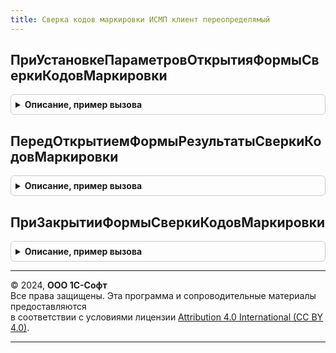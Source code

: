 ```yaml
---
title: Сверка кодов маркировки ИСМП клиент переопределямый
---
```



## ПриУстановкеПараметровОткрытияФормыСверкиКодовМаркировки
<details style="margin: 1em 0; padding: 0.5em; border: 1px solid #ccc; border-radius: 6px;">

<summary style="font-weight: bold; cursor: pointer;">Описание, пример вызова</summary>

```bsl

// Заполняет специфичные параметры открытия формы результатов сверки кодов маркировки в зависимости от точки вызова.
// Например, определяет доступность функционала по согласованию расхождений и заполняет признак режима проверки входящего электронного документа.
// Параметры:
//  Форма - ФормаКлиентскогоПриложения - форма из которой происходит открытие формы результатов сверки кодов маркировки.
//  Параметры - Структура - (См. СверкаКодовМаркировкиИСМПКлиент.ПараметрыОткрытияФормыСверки).
//
Процедура ПриУстановкеПараметровОткрытияФормыСверкиКодовМаркировки(Форма, Параметры) Экспорт
```

Пример вызова
```bsl
СверкаКодовМаркировкиИСМПКлиентПереопределямый.ПриУстановкеПараметровОткрытияФормыСверкиКодовМаркировки(Форма, Параметры) 
```
</details>

## ПередОткрытиемФормыРезультатыСверкиКодовМаркировки
<details style="margin: 1em 0; padding: 0.5em; border: 1px solid #ccc; border-radius: 6px;">

<summary style="font-weight: bold; cursor: pointer;">Описание, пример вызова</summary>

```bsl

// Выполняет специфичные действия перед открытием формы результатов сверки кодов маркировки в зависимости от точки вызова.
// Для открытия результатов сверки из документа, полученного по ЭДО (например, акт о расхождениях, корректировка приобретения) необходимо
// проверить заполненность реквизита документ-основание. (см. ПараметрыОткрытия.ИмяКоллекцииДокументыОснование, ПараметрыОткрытия.ИмяРеквизитаДокументОснования).
//
// Параметры:
//  Форма - ФормаКлиентскогоПриложения - форма из которой происходит открытие формы сверки кодов маркировки.
//  ПараметрыОткрытия - Структура - (См. СверкаКодовМаркировкиИСМПКлиент.ПараметрыОткрытияФормыСверки()).
//  ПараметрыФормыПроверки - Структура - подготовленные параметры открытия формы сверки кодов маркировки.
//  Отказ - Булево - отказ от открытия формы.
//
Процедура ПередОткрытиемФормыРезультатыСверкиКодовМаркировки(Форма, ПараметрыОткрытия, ПараметрыФормыПроверки, Отказ) Экспорт
```

Пример вызова
```bsl
СверкаКодовМаркировкиИСМПКлиентПереопределямый.ПередОткрытиемФормыРезультатыСверкиКодовМаркировки(Форма, ПараметрыОткрытия, ПараметрыФормыПроверки, Отказ) 
```
</details>

## ПриЗакрытииФормыСверкиКодовМаркировки
<details style="margin: 1em 0; padding: 0.5em; border: 1px solid #ccc; border-radius: 6px;">

<summary style="font-weight: bold; cursor: pointer;">Описание, пример вызова</summary>

```bsl

// Выполняет специфичные действия после закрытия форм сверки кодов маркировки в зависимости от точки вызова
//
// Параметры:
//  РезультатЗакрытия - Произвольный - результат закрытия формы проверки и подбора
//  ДополнительныеПараметры - Структура - структура с реквизитом Форма (управляемая форма из которой происходил вызов)
//
Процедура ПриЗакрытииФормыСверкиКодовМаркировки(РезультатЗакрытия, ДополнительныеПараметры) Экспорт
```

Пример вызова
```bsl
СверкаКодовМаркировкиИСМПКлиентПереопределямый.ПриЗакрытииФормыСверкиКодовМаркировки(РезультатЗакрытия, ДополнительныеПараметры) 
```
</details>

---

© 2024, **ООО 1С-Софт**  
Все права защищены. Эта программа и сопроводительные материалы предоставляются  
в соответствии с условиями лицензии [Attribution 4.0 International (CC BY 4.0)](https://creativecommons.org/licenses/by/4.0/legalcode).

---
